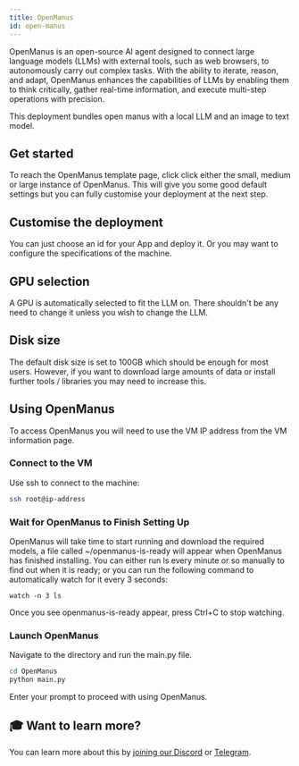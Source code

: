 ```yaml
---
title: OpenManus 
id: open-manus
---
```


OpenManus is an open-source AI agent designed to connect large language models (LLMs) with external tools, such as web browsers, to autonomously carry out complex tasks. With the ability to iterate, reason, and adapt, OpenManus enhances the capabilities of LLMs by enabling them to think critically, gather real-time information, and execute multi-step operations with precision.

This deployment bundles open manus with a local LLM and an image to text model.

## Get started
To reach the OpenManus template page, click click either the small, medium or large instance of OpenManus. This will give you some good default settings but you can fully customise your deployment at the next step.

## Customise the deployment
You can just choose an id for your App and deploy it. Or you may want to configure the specifications of the machine.

## GPU selection
A GPU is automatically selected to fit the LLM on. There shouldn't be any need to change it unless you wish to change the LLM.

## Disk size
The default disk size is set to 100GB which should be enough for most users. However, if you want to download large amounts of data or install further tools / libraries you may need to increase this.

## Using OpenManus
To access OpenManus you will need to use the VM IP address from the VM information page. 

### Connect to the VM
Use ssh to connect to the machine:
```bash
ssh root@ip-address
```

### Wait for OpenManus to Finish Setting Up
OpenManus will take time to start running and download the required models, a file called ~/openmanus-is-ready will appear when OpenManus has finished installing. You can either run ls every minute or so manually to find out when it is ready; or you can run the following command to automatically watch for it every 3 seconds: 

```
watch -n 3 ls
```

Once you see openmanus-is-ready appear, press Ctrl+C to stop watching.

### Launch OpenManus
Navigate to the directory and run the main.py file.
```bash
cd OpenManus
python main.py
```
Enter your prompt to proceed with using OpenManus.

## 🎓 Want to learn more?

You can learn more about this by [joining our Discord](https://discord.com/invite/cudos) or [Telegram](https://t.me/cudostelegram).